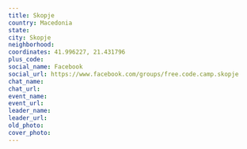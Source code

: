 ```yaml
---
title: Skopje
country: Macedonia
state: 
city: Skopje
neighborhood: 
coordinates: 41.996227, 21.431796
plus_code:
social_name: Facebook
social_url: https://www.facebook.com/groups/free.code.camp.skopje
chat_name:
chat_url:
event_name:
event_url:
leader_name:
leader_url:
old_photo: 
cover_photo:
---
```

